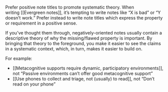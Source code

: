 Prefer positive note titles to promote systematic theory. When writing [[Evergreen notes]], it’s tempting to write notes like “X is bad” or “Y doesn’t work.” Prefer instead to write note titles which express the property or requirement in a positive sense.

If you’ve thought them through, negatively-oriented notes usually contain a descriptive theory of why the missing/flawed property is important. By bringing that theory to the foreground, you make it easier to see the claims in a systematic context, which, in turn, makes it easier to build on.

For example:

- [[Metacognitive supports require dynamic, participatory environments]], not “Passive environments can’t offer good metacognitive support”
- [[Use phones to collect and triage, not (usually) to read]], not “Don’t read on your phone”
